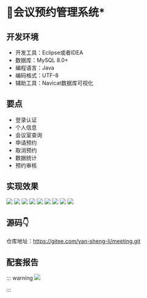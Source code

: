 
# 🏢会议预约管理系统*

<MyGlobalComponent />


## 开发环境

- 开发工具：Eclipse或者IDEA
- 数据库：MySQL 8.0+
- 编程语言：Java
- 编码格式：UTF-8
- 辅助工具：Navicat数据库可视化

## 要点
- 登录认证
- 个人信息
- 会议室查询
- 申请预约
- 取消预约
- 数据统计
- 预约审核

## 实现效果
![](http://cdn.qiniu.liyansheng.top/typora/image-20220701123729647.png)
![](http://cdn.qiniu.liyansheng.top/typora/image-20220701123749317.png)
![](http://cdn.qiniu.liyansheng.top/typora/image-20220701123820983.png)
![](http://cdn.qiniu.liyansheng.top/typora/image-20220701123848854.png)
![](http://cdn.qiniu.liyansheng.top/typora/image-20220701123918560.png)
![](http://cdn.qiniu.liyansheng.top/typora/image-20220701123948492.png)
![](http://cdn.qiniu.liyansheng.top/typora/image-20220701124015061.png)
![](http://cdn.qiniu.liyansheng.top/typora/image-20220701124043895.png)
![](http://cdn.qiniu.liyansheng.top/typora/image-20220701124055136.png)


## 源码👇
<PasswordProtected>

仓库地址：https://gitee.com/yan-sheng-li/meeting.git

</PasswordProtected>

## 配套报告

::: warning
![](http://cdn.qiniu.liyansheng.top/img/报告123123123预览图.png)
<!-- ![](http://cdn.qiniu.liyansheng.top/img/20240909211104.png) -->
:::
<PaymentButton :productId="146" :buttonText="'点我获取-报告'"/>